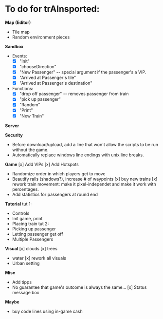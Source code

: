 
To do for trAInsported:
=========================

**Map (Editor)**
- Tile map
- Random environment pieces

**Sandbox**
- Events:
	-[x] "Init"
	-[x] "chooseDirection"
	-[x] "New Passenger"	-- special argument if the passenger's a VIP.
	-[x] "Arrived at Passenger's tile"
	-[x] "Arrived at Passenger's destination"
- Functions:
	-[x] "drop off passenger"		-- removes passenger from train
	-[x] "pick up passenger"
	-[x] "Random"
	-[x] "Print"
	-[x] "New Train"

**Server**

**Security**
- Before download/upload, add a line that won't allow the scripts to be run without the game.
- Automatically replace windows line endings with unix line breaks.

**Game**
[x]	Add VIPs
[x]	Add Hotspots
- Randomize order in which players get to move
- Beautify rails	(shadows?), increase # of waypoints
[x] buy new trains
[x] rework train movement: make it pixel-independet and make it work with percentages.
- Add statistics for passengers at round end

**Tutorial**
tut 1: 
- Controls
- Init game, print
- Placing train
tut 2:
- Picking up passenger
- Letting passenger get off
- Multiple Passengers


**Visual**
[x]	clouds
[x] trees
- water
[x]	rework all visuals
- Urban setting

**Misc**
- Add tipps
- No guarantee that game's outcome is always the same...
[x] Status message box


**Maybe**
- buy code lines using in-game cash
